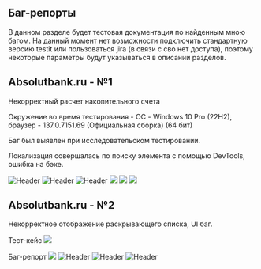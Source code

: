 ## Баг-репорты

В данном разделе будет тестовая документация по найденным мною багом.
На данный момент нет возможности подключить стандартную версию testit или пользоваться jira (в связи с сво нет доступа), поэтому некоторые параметры будут указываться в описании разделов.

## Absolutbank.ru - №1

Некорректный расчет накопительного счета

Окружение во время тестирования - ОС - Windows 10 Pro (22H2), браузер - 137.0.7151.69 (Официальная сборка) (64 бит)

Баг был выявлен при исследовательском тестировании. 

Локализация совершалась по поиску элемента с помощью DevTools, ошибка на бэке.

<img src="https://github.com/MILKsons/Portfolio/blob/main/screenshots/testcasenakop.PNG" alt="Header" style="max-width: 30%;">
<img src="https://github.com/MILKsons/Portfolio/blob/main/screenshots/bagreportnakop.PNG" alt="Header" style="max-width: 30%;">
<img src="https://github.com/MILKsons/Portfolio/blob/main/screenshots/некорректные%20данные1.PNG" alt="Header" style="max-width: 30%;">
<img src="https://github.com/MILKsons/Portfolio/blob/main/screenshots/некорректные%20данные%202.PNG" style="max-width: 30%;">
<img src="https://github.com/MILKsons/Portfolio/blob/main/screenshots/lokalbank.PNG" style="max-width: 30%;">
<img src="https://github.com/MILKsons/Portfolio/blob/main/screenshots/lokalbanknakop.PNG" style="max-width: 30%;">

## Absolutbank.ru - №2

Некорректное отображение раскрывающего списка, UI баг.

Тест-кейс
<img src="https://github.com/MILKsons/Portfolio/blob/main/screenshots/tastecaseheaderbank.PNG" style="max-width: 30%;">

Баг-репорт
<img src="https://github.com/MILKsons/Portfolio/blob/main/screenshots/bagheaderbank.PNG" style="max-width: 30%;">
<img src="https://github.com/MILKsons/Portfolio/blob/main/screenshots/UIbank.PNG" alt="Header" style="max-width: 30%;">
<img src="https://github.com/MILKsons/Portfolio/blob/main/screenshots/UI2bank.PNG" alt="Header" style="max-width: 30%;">
<img src="https://github.com/MILKsons/Portfolio/blob/main/screenshots/UI3bank.PNG" alt="Header" style="max-width: 30%;">
